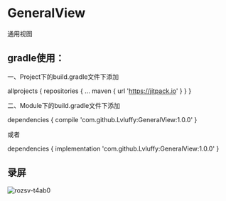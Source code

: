 # GeneralView
通用视图

## gradle使用：

一、Project下的build.gradle文件下添加

allprojects {
    repositories {
      ...
      maven { url 'https://jitpack.io' }
    }
}

二、Module下的build.gradle文件下添加

dependencies {
          compile 'com.github.Lvluffy:GeneralView:1.0.0'
}

或者

dependencies {
          implementation 'com.github.Lvluffy:GeneralView:1.0.0'
}

## 录屏
![rozsv-t4ab0](https://user-images.githubusercontent.com/34730376/56335047-76c01300-61cd-11e9-9c91-0a3976cb8509.gif)
